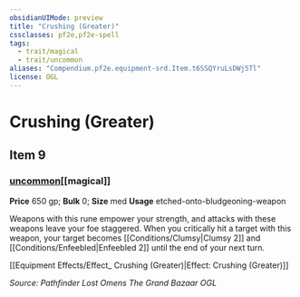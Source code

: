 ```yaml
---
obsidianUIMode: preview
title: "Crushing (Greater)"
cssclasses: pf2e,pf2e-spell
tags:
  - trait/magical
  - trait/uncommon
aliases: "Compendium.pf2e.equipment-srd.Item.t6SSQYruLsDWj5Tl"
license: OGL
---
```

# Crushing (Greater)
## Item 9
### [uncommon](uncommon "Uncommon Rarity Trait")[[magical]]


**Price** 650 gp; 
**Bulk** 0; **Size** med
**Usage** etched-onto-bludgeoning-weapon

Weapons with this rune empower your strength, and attacks with these weapons leave your foe staggered. When you critically hit a target with this weapon, your target becomes [[Conditions/Clumsy|Clumsy 2]] and [[Conditions/Enfeebled|Enfeebled 2]] until the end of your next turn.

[[Equipment Effects/Effect_ Crushing (Greater)|Effect: Crushing (Greater)]]

*Source: Pathfinder Lost Omens The Grand Bazaar*
*OGL*
